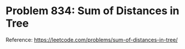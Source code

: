 # Problem 834: Sum of Distances in Tree

Reference: https://leetcode.com/problems/sum-of-distances-in-tree/